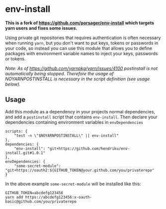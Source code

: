 # env-install

**This is a fork of https://github.com/porsager/env-install which targets yarn users and fixes some issues.**

Using private git repositories that requires authentication is often necessary when running `yarn`, but you don't want to put keys, tokens or passwords in your code, so instead you can use this module that allows you to define packages with environment variable names to inject your keys, passwords or tokens.

*Note: As of https://github.com/yarnpkg/yarn/issues/4100 postinstall is not automatically being stopped. Therefore the usage of NOYARNPOSTINSTALL is necessary in the script definition (see usage below).*

## Usage

Add this module as a dependency in your projects normal dependencies, and add a `postinstall` script that contains `env-install`.
Then declare your dependencies containing environment variables in `envDependencies`

```
scripts: {
    "test -n \"$NOYARNPOSTINSTALL\" || env-install"
},
dependencies: {
    "env-install": "git+https://github.com/hendriku/env-install.git#1.0.1"
},
envDependencies: {
    "some-secret-module": "git+https://oauth2:${GITHUB_TOKEN@your.github.com/you/privaterepo"
}
```

In the above example `some-secret-module` will be installed like this:

```
GITHUB_TOKEN=abcdefg123456
yarn add https://abcdefg123456:x-oauth-basic@github.com/you/privaterepo
```
